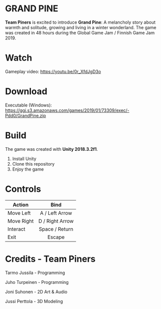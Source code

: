 
# GRAND PINE

**Team Piners** is excited to introduce **Grand Pine**: A melancholy story about warmth and solitude, growing and living in a winter wonderland. The game was created in 48 hours during the Global Game Jam / Finnish Game Jam 2019.

# Watch

Gameplay video: https://youtu.be/0r_XfdJgD3o

# Download

Executable (Windows): https://ggj.s3.amazonaws.com/games/2019/01/73309/exec/-Pdd0/GrandPine.zip

# Build

The game was created with **Unity 2018.3.2f1**.

 1. Install Unity
 2. Clone this repository
 3. Enjoy the game

# Controls

| Action        | Bind          |
| ------------- |:-------------:|
| Move Left | A / Left Arrow |
| Move Right | D / Right Arrow |
| Interact | Space / Return |
| Exit | Escape |

# Credits - Team Piners

Tarmo Jussila - Programming

Juho Turpeinen - Programming

Joni Suhonen - 2D Art & Audio

Jussi Perttola - 3D Modeling

